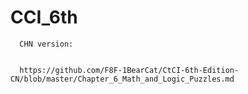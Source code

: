 # CCI_6th




















      CHN version:
      
      
      https://github.com/F8F-1BearCat/CtCI-6th-Edition-CN/blob/master/Chapter_6_Math_and_Logic_Puzzles.md
